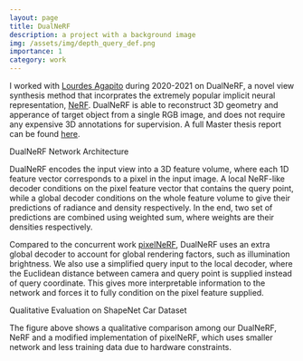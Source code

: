 ```yaml
---
layout: page
title: DualNeRF
description: a project with a background image
img: /assets/img/depth_query_def.png
importance: 1
category: work
---
```


I worked with [Lourdes Agapito](http://www0.cs.ucl.ac.uk/staff/L.Agapito/) during 2020-2021 on DualNeRF, a novel view synthesis method that incorprates the extremely popular implicit neural representation, [NeRF](https://www.matthewtancik.com/nerf). DualNeRF is able to reconstruct 3D geometry and apperance of target object from a single RGB image, and does not require any expensive 3D annotations for supervision. A full Master thesis report can be found [here](/assets/pdf/Walter_Master_Thesis.pdf).

<div class="row">
    <div class="col-sm mt-3 mt-md-0">
        <img class="img-fluid rounded z-depth-1" src="{{ '/assets/img/arch_query_depth_with_global_high.png' | relative_url }}" alt="" title="example image"/>
    </div>
</div>
<div class="caption">
    DualNeRF Network Architecture
</div>

DualNeRF encodes the input view into a 3D feature volume, where each 1D feature vector corresponds to a pixel in the input image. A local NeRF-like decoder conditions on the pixel feature vector that contains the query point, while a global decoder conditions on the whole feature volume to give their predictions of radiance and density respectively. In the end, two set of predictions are combined using weighted sum, where weights are their densities respectively. 

Compared to the concurrent work [pixelNeRF](https://arxiv.org/abs/2012.02190), DualNeRF uses an extra global decoder to account for global rendering factors, such as illumination brightness. We also use a simplified query input to the local decoder, where the Euclidean distance between camera and query point is supplied instead of query coordinate. This gives more interpretable information to the network and forces it to fully condition on the pixel feature supplied. 

<div class="row">
    <div class="col-sm mt-3 mt-md-0">
        <img class="img-fluid rounded z-depth-1" src="{{ '/assets/img/shapenet_demo.png' | relative_url }}" alt="" title="example image"/>
    </div>
</div>
<div class="caption">
    Qualitative Evaluation on ShapeNet Car Dataset
</div>

The figure above shows a qualitative comparison among our DualNeRF, NeRF and a modified implementation of pixelNeRF, which uses smaller network and less training data due to hardware constraints.